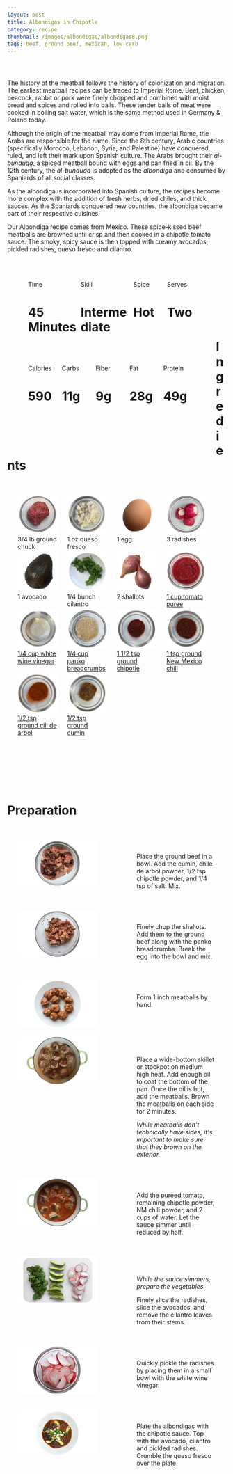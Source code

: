 ```yaml
---
layout: post
title: Albondigas in Chipotle
category: recipe
thumbnail: /images/albondigas/albondigas8.png 
tags: beef, ground beef, mexican, low carb
---
```

<header>
<link href='http://fonts.googleapis.com/css?family=heebo:300' rel='stylesheet' type='text/css'>
</header>

The history of the meatball follows the history of colonization and migration. The earliest meatball recipes can be traced to Imperial Rome. Beef, chicken, peacock, rabbit or pork were finely chopped and combined with moist bread and spices and rolled into balls. These tender balls of meat were cooked in boiling salt water, which is the same method used in Germany & Poland today.

Although the origin of the meatball may come from Imperial Rome, the Arabs are responsible for the name. Since the 8th century, Arabic countries (specifically Morocco, Lebanon, Syria, and Palestine) have conquered, ruled, and left their mark upon Spanish culture. The Arabs brought their *al-bunduqa*, a spiced meatball bound with eggs and pan fried in oil. By the 12th century, the *al-bunduqa* is adopted as the *albondiga* and consumed by Spaniards of all social classes.

As the albondiga is incorporated into Spanish culture, the recipes become more complex with the addition of fresh herbs, dried chiles, and thick sauces. As the Spaniards conquered new countries, the albondiga became part of their respective cuisines.

Our Albondiga recipe comes from Mexico. These spice-kissed beef meatballs are browned until crisp and then cooked in a chipotle tomato sauce. The smoky, spicy sauce is then topped with creamy avocados, pickled radishes, queso fresco and cilantro.


<ul>
<div id= "recipedetails">
<div id= "time"> Time </div>
<div id= "skill"> Skill </div>
<div id= "spice"> Spice </div>
<div id= "serves"> Serves </div>
</div>

<div id= "recipenumbers">
<div id= "time"><h1> 45 Minutes</h1> </div>
<div id= "skill"><h1> Intermediate</h1> </div>
<div id= "spice"><h1> Hot</h1> </div>
<div id= "serves"><h1> Two </h1> </div>
</div>

<div id= "nutritiondetails">
<div id="calories"> Calories </div>
<div id="carbs"> Carbs </div>
<div id="fiber"> Fiber </div>
<div id="fat"> Fat </div>
<div id="protein"> Protein </div>
</div>

<div id= "nutritionnumbers">
<div id="calories"><h1> 590</h1> </div>
<div id="carbs"><h1> 11g</h1> </div>
<div id="fiber"><h1> 9g</h1> </div>
<div id="fat"><h1> 28g</h1> </div>
<div id="protein"><h1> 49g</h1> </div>
</div>
</ul>

<div id= "ingredienthdr">
<h1>Ingredients</h1>
</div>


<ul>
<div id="ingredients">
<div id="ingredientone"><img src="/images/ingredients/groundchuck.png"/>3/4 lb ground chuck </div>
<div id="ingredienttwo"><img src="/images/ingredients/quesofresco.png"/>1 oz queso fresco</div>
<div id="ingredientthree"><img src="/images/ingredients/egg.png"/>1 egg</div>
<div id="ingredientfour"><img src="/images/ingredients/radishes.png"/>3 radishes</div>
</div>

<div id="ingredients">
<div id="ingredientone"><img src="/images/ingredients/avocado.png"/>1 avocado</div>
<div id="ingredienttwo"><img src="/images/ingredients/cilantro.png"/>1/4 bunch cilantro</div>
<div id="ingredientthree"><img src="/images/ingredients/shallots.png"/>2 shallots</div>
<div id="ingredientfour"><a href="https://www.amazon.com/gp/product/B001SAWI38/ref=as_li_qf_sp_asin_il_tl?ie=UTF8&tag=cilalime-20&camp=1789&creative=9325&linkCode=as2&creativeASIN=B001SAWI38&linkId=f50a9f64e07d6fe1dfa9c524415c9b72"><img src="/images/ingredients/tomatopuree.png"/>1 cup tomato puree</a></div>
</div>

<div id="ingredients">
<div id="ingredientone"><a href="https://www.amazon.com/gp/product/B000LRKPAC/ref=as_li_qf_sp_asin_il_tl?ie=UTF8&tag=cilalime-20&camp=1789&creative=9325&linkCode=as2&creativeASIN=B000LRKPAC&linkId=9f43b3d2ff96a2f6c8771dce441f2084"><img src="/images/ingredients/whitewinevinegar.png"/>1/4 cup white wine vinegar</a></div>
<div id="ingredienttwo"><a href="https://www.amazon.com/gp/product/B0086PGTOC/ref=as_li_qf_sp_asin_il_tl?ie=UTF8&tag=cilalime-20&camp=1789&creative=9325&linkCode=as2&creativeASIN=B0086PGTOC&linkId=865c1e77ae03f6c46059ff0763fc683d"><img src="/images/ingredients/panko.png"/>1/4 cup panko breadcrumbs</a></div>
<div id="ingredientthree"><a href="https://www.amazon.com/gp/product/B00DBETL5M/ref=as_li_qf_sp_asin_il_tl?ie=UTF8&tag=cilalime-20&camp=1789&creative=9325&linkCode=as2&creativeASIN=B00DBETL5M&linkId=06994a432365b52df033e059887aa858"><img src="/images/ingredients/groundchipotle.png"/>1 1/2 tsp ground chipotle</a></div>
<div id="ingredientfour"><a href="https://www.amazon.com/gp/product/B00A3811VG/ref=as_li_qf_sp_asin_il_tl?ie=UTF8&tag=cilalime-20&camp=1789&creative=9325&linkCode=as2&creativeASIN=B00A3811VG&linkId=f28f3c9922f716503875538a24d95a8d"><img src="/images/ingredients/groundnmchili.png"/>1 tsp ground New Mexico chili</a></div>
</div>

<div id="ingredients">
<div id="ingredientone"><a href="https://www.amazon.com/gp/product/B0035O0ZRQ/ref=as_li_qf_sp_asin_il_tl?ie=UTF8&tag=cilalime-20&camp=1789&creative=9325&linkCode=as2&creativeASIN=B0035O0ZRQ&linkId=4961647e23e075d146cf7f43b0f39ddb"><img src="/images/ingredients/groundchilidearbol.png"/>1/2 tsp ground cili de arbol</a></div>
<div id="ingredienttwo"><a href="https://www.amazon.com/gp/product/B000WS3AJS/ref=as_li_qf_sp_asin_il_tl?ie=UTF8&tag=cilalime-20&camp=1789&creative=9325&linkCode=as2&creativeASIN=B000WS3AJS&linkId=aa8d30379d619c30d128866d707db320"><img src="/images/ingredients/groundcumin.png"/>1/2 tsp ground cumin</a></div>
<div id="ingredientthree"></div>
<div id="ingredientfour"></div>
</div>
</ul>

<div id="preparation">
<h1>Preparation</h1>
</div>

<ul>
<div id="instruction">
<div id="image"><img src="/images/albondigas/albondigas1.png"/> </div>
<div id="step">Place the ground beef in a bowl. Add the cumin, chile de arbol powder, 1/2 tsp chipotle powder, and 1/4 tsp of salt. Mix.</div>
</div>
</ul>

<ul>
<div id="instruction">
<div id="image"><img src="/images/albondigas/albondigas2.png"/> </div>
<div id="step">Finely chop the shallots. Add them to the ground beef along with the panko breadcrumbs. Break the egg into the bowl and mix.</div>
</div>
</ul>

<ul>
<div id="instruction">
<div id="image"><img src="/images/albondigas/albondigas3.png"/> </div>
<div id="step">Form 1 inch meatballs by hand.</div>
</div>
</ul>

<ul>
<div id="instruction">
<div id="image"><img src="/images/albondigas/albondigas4.png"/> </div>
<div id="step">	<p>Place a wide-bottom skillet or stockpot on medium high heat. Add enough oil to coat the bottom of the pan. Once the oil is hot, add the meatballs. Brown the meatballs on each side for 2 minutes.</p><i> While meatballs don't technically have sides, it's important to make sure that they brown on the exterior.</i></div>
</div>
</ul>

<ul>
<div id="instruction">
<div id="image"><img src="/images/albondigas/albondigas5.png"/> </div>
<div id="step">	Add the pureed tomato, remaining chipotle powder, NM chili powder, and 2 cups of water. Let the sauce simmer until reduced by half.</div>
</div>
</ul>

<ul>
<div id="instruction">
<div id="image"><img src="/images/albondigas/albondigas6.png"/> </div>
<div id="step"><p><i>While the sauce simmers, prepare the vegetables.</i></p>Finely slice the radishes, slice the avocados, and remove the cilantro leaves from their stems.</div>
</div>
</ul>

<ul>
<div id="instruction">
<div id="image"><img src="/images/albondigas/albondigas7.png"/> </div>
<div id="step">Quickly pickle the radishes by placing them in a small bowl with the white wine vinegar.</div>
</div>
</ul>

<ul>
<div id="instruction">
<div id="image"><img src="/images/albondigas/albondigas8.png"/> </div>
<div id="step">Plate the albondigas with the chipotle sauce. Top with the avocado, cilantro and pickled radishes. Crumble the queso fresco over the plate.</div>
</div>
</ul>

<style>
#recipedetails { width: 90%; display:inline-block; float: left; margin-left: 5%; margin-top: 50px;}
#time { width: 26%; float: left;}
#skill { width: 26%; float: left; margin-left: 2%;}
#spice { width: 16%; float: left; margin-left: 2%;}
#serves { width 16%; float: left; margin-left: 2%;}
.clear {clear:both;}

#recipenumbers {width: 90%; display:inline-block; float: left; margin-left: 5%;}
#time { width: 26%; float: left;}
#skill { width: 26%; float: left; margin-left: 2%;}
#spice { width: 16%; float: left; margin-left: 2%;}
#serves { width 16%; float: left; margin-left: 2%;}
.clear {clear:both;}

#nutritiondetails { width: 90%; display:inline-block; float: left; margin-left: 5%; margin-top: 50px;}
#calories { width: 18%; float: left;}
#carbs { width: 18%; float: left; margin-left: 0%;}
#fiber { width: 18%; float: left; margin-left: 0%;}
#fat { width: 18%; float: left; margin-left: 0%;}
#protein { width: 18%; float: left; margin-left: 0%;}
.clear {clear:both;}

#nutritionnumbers { width: 90%; display:inline-block; float: left; margin-left: 5%; margin-bottom: 100px;}
#calories { width: 18%; float: left;}
#carbs { width: 18%; float: left; margin-left: 0%;}
#fiber { width: 18%; float: left; margin-left: 0%;}
#fat { width: 18%; float: left; margin-left: 0%;}
#protein { width: 18%; float: left; margin-left: 0%;}
.clear {clear:both;}

#ingredienthdr { margin-top:200px; margin-bottom:50px;}

#ingredients { width: 95%; display:inline-block;}
#ingredientone { width: 20%; float:left;}
#ingredienttwo { width: 20%; float:left; margin-left: 5%;}
#ingredientthree { width:20%; float:left; margin-left: 5%;}
#ingredientfour { width:20%; float:left; margin-left: 5%;}
.clear {clear:both;}

#preparation { margin-top: 150px; margin-bottom: 50px;}

#instruction { width:95%; display:inline-block;}
#image { width: 40%; float:left;}
#step { width: 40%; float:right; margin-top: 30px; margin-bottom: 30px;}
.clear {clear:both;}`

</style>
